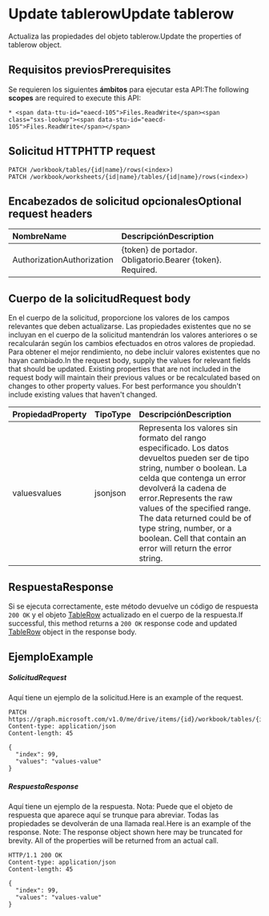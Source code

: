 # <a name="update-tablerow"></a><span data-ttu-id="eaecd-101">Update tablerow</span><span class="sxs-lookup"><span data-stu-id="eaecd-101">Update tablerow</span></span>

<span data-ttu-id="eaecd-102">Actualiza las propiedades del objeto tablerow.</span><span class="sxs-lookup"><span data-stu-id="eaecd-102">Update the properties of tablerow object.</span></span>
## <a name="prerequisites"></a><span data-ttu-id="eaecd-103">Requisitos previos</span><span class="sxs-lookup"><span data-stu-id="eaecd-103">Prerequisites</span></span>
<span data-ttu-id="eaecd-104">Se requieren los siguientes **ámbitos** para ejecutar esta API:</span><span class="sxs-lookup"><span data-stu-id="eaecd-104">The following **scopes** are required to execute this API:</span></span> 

    * <span data-ttu-id="eaecd-105">Files.ReadWrite</span><span class="sxs-lookup"><span data-stu-id="eaecd-105">Files.ReadWrite</span></span>

## <a name="http-request"></a><span data-ttu-id="eaecd-106">Solicitud HTTP</span><span class="sxs-lookup"><span data-stu-id="eaecd-106">HTTP request</span></span>
<!-- { "blockType": "ignored" } -->
```http
PATCH /workbook/tables/{id|name}/rows(<index>)
PATCH /workbook/worksheets/{id|name}/tables/{id|name}/rows(<index>)
```
## <a name="optional-request-headers"></a><span data-ttu-id="eaecd-107">Encabezados de solicitud opcionales</span><span class="sxs-lookup"><span data-stu-id="eaecd-107">Optional request headers</span></span>
| <span data-ttu-id="eaecd-108">Nombre</span><span class="sxs-lookup"><span data-stu-id="eaecd-108">Name</span></span>       | <span data-ttu-id="eaecd-109">Descripción</span><span class="sxs-lookup"><span data-stu-id="eaecd-109">Description</span></span>|
|:-----------|:-----------|
| <span data-ttu-id="eaecd-110">Authorization</span><span class="sxs-lookup"><span data-stu-id="eaecd-110">Authorization</span></span>  | <span data-ttu-id="eaecd-p101">{token} de portador. Obligatorio.</span><span class="sxs-lookup"><span data-stu-id="eaecd-p101">Bearer {token}. Required.</span></span> |


## <a name="request-body"></a><span data-ttu-id="eaecd-113">Cuerpo de la solicitud</span><span class="sxs-lookup"><span data-stu-id="eaecd-113">Request body</span></span>
<span data-ttu-id="eaecd-p102">En el cuerpo de la solicitud, proporcione los valores de los campos relevantes que deben actualizarse. Las propiedades existentes que no se incluyan en el cuerpo de la solicitud mantendrán los valores anteriores o se recalcularán según los cambios efectuados en otros valores de propiedad. Para obtener el mejor rendimiento, no debe incluir valores existentes que no hayan cambiado.</span><span class="sxs-lookup"><span data-stu-id="eaecd-p102">In the request body, supply the values for relevant fields that should be updated. Existing properties that are not included in the request body will maintain their previous values or be recalculated based on changes to other property values. For best performance you shouldn't include existing values that haven't changed.</span></span>

| <span data-ttu-id="eaecd-117">Propiedad</span><span class="sxs-lookup"><span data-stu-id="eaecd-117">Property</span></span>     | <span data-ttu-id="eaecd-118">Tipo</span><span class="sxs-lookup"><span data-stu-id="eaecd-118">Type</span></span>   |<span data-ttu-id="eaecd-119">Descripción</span><span class="sxs-lookup"><span data-stu-id="eaecd-119">Description</span></span>|
|:---------------|:--------|:----------|
|<span data-ttu-id="eaecd-120">values</span><span class="sxs-lookup"><span data-stu-id="eaecd-120">values</span></span>|<span data-ttu-id="eaecd-121">json</span><span class="sxs-lookup"><span data-stu-id="eaecd-121">json</span></span>|<span data-ttu-id="eaecd-p103">Representa los valores sin formato del rango especificado. Los datos devueltos pueden ser de tipo string, number o boolean. La celda que contenga un error devolverá la cadena de error.</span><span class="sxs-lookup"><span data-stu-id="eaecd-p103">Represents the raw values of the specified range. The data returned could be of type string, number, or a boolean. Cell that contain an error will return the error string.</span></span>|

## <a name="response"></a><span data-ttu-id="eaecd-125">Respuesta</span><span class="sxs-lookup"><span data-stu-id="eaecd-125">Response</span></span>

<span data-ttu-id="eaecd-126">Si se ejecuta correctamente, este método devuelve un código de respuesta `200 OK` y el objeto [TableRow](../resources/tablerow.md) actualizado en el cuerpo de la respuesta.</span><span class="sxs-lookup"><span data-stu-id="eaecd-126">If successful, this method returns a `200 OK` response code and updated [TableRow](../resources/tablerow.md) object in the response body.</span></span>
## <a name="example"></a><span data-ttu-id="eaecd-127">Ejemplo</span><span class="sxs-lookup"><span data-stu-id="eaecd-127">Example</span></span>
##### <a name="request"></a><span data-ttu-id="eaecd-128">Solicitud</span><span class="sxs-lookup"><span data-stu-id="eaecd-128">Request</span></span>
<span data-ttu-id="eaecd-129">Aquí tiene un ejemplo de la solicitud.</span><span class="sxs-lookup"><span data-stu-id="eaecd-129">Here is an example of the request.</span></span>
<!-- {
  "blockType": "request",
  "name": "update_tablerow"
}-->
```http
PATCH https://graph.microsoft.com/v1.0/me/drive/items/{id}/workbook/tables/{id|name}/rows(<index>)
Content-type: application/json
Content-length: 45

{
  "index": 99,
  "values": "values-value"
}
```
##### <a name="response"></a><span data-ttu-id="eaecd-130">Respuesta</span><span class="sxs-lookup"><span data-stu-id="eaecd-130">Response</span></span>
<span data-ttu-id="eaecd-p104">Aquí tiene un ejemplo de la respuesta. Nota: Puede que el objeto de respuesta que aparece aquí se trunque para abreviar. Todas las propiedades se devolverán de una llamada real.</span><span class="sxs-lookup"><span data-stu-id="eaecd-p104">Here is an example of the response. Note: The response object shown here may be truncated for brevity. All of the properties will be returned from an actual call.</span></span>
<!-- {
  "blockType": "response",
  "truncated": true,
  "@odata.type": "microsoft.graph.tableRow"
} -->
```http
HTTP/1.1 200 OK
Content-type: application/json
Content-length: 45

{
  "index": 99,
  "values": "values-value"
}
```

<!-- uuid: 8fcb5dbc-d5aa-4681-8e31-b001d5168d79
2015-10-25 14:57:30 UTC -->
<!-- {
  "type": "#page.annotation",
  "description": "Update tablerow",
  "keywords": "",
  "section": "documentation",
  "tocPath": ""
}-->